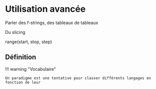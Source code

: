 # Utilisation avancée

Parler des f-strings, des tableaux de tableaux

Du slicing

range(start, stop, step)

## Définition

!!! warning "Vocabulaire"

    Un paradigme est une tentative pour classer différents langages en fonction de leur 
